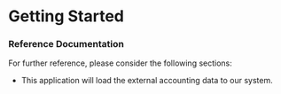 # Getting Started

### Reference Documentation
For further reference, please consider the following sections:

* This application will load the external accounting data to our system.

